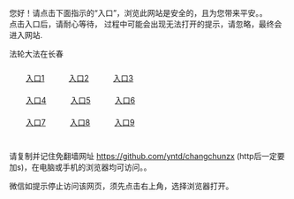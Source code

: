 您好！请点击下面指示的“入口”，浏览此网站是安全的，且为您带来平安。。 <br/>
点击入口后，请耐心等待， 过程中可能会出现无法打开的提示，请忽略，最终会进入网站. </br>

法轮大法在长春<br/>
<div style="padding:10px"><a style="margin:20px" target="_blank" href="https://dl3wukrt9i33.cloudfront.net/2Qpsp?muqcoxp" id="ccLink1" rel="nofollow">入口1</a> <a target="_blank" style="margin:20px" href="https://d2bqwx5nkrk7b9.cloudfront.net/2Qpsp?jtzbzynx" id="ccLink2" rel="nofollow">入口2</a> <a style="margin:20px" target="_blank" href="https://d1yjmq1oq5axsh.cloudfront.net/2Qpsp?wlstamdl" id="ccLink3" rel="nofollow">入口3</a></div>

<div style="padding:10px" ><a style="margin:20px" target="_blank" href="https://dl3wukrt9i33.cloudfront.net/2Qpsp?muqcoxp" id="ccLink4" rel="nofollow">入口4</a> <a style="margin:20px" href="https://d2bqwx5nkrk7b9.cloudfront.net/2Qpsp?jtzbzynx" target="_blank" id="ccLink5" rel="nofollow">入口5</a> <a style="margin:20px" href="https://d1yjmq1oq5axsh.cloudfront.net/2Qpsp?wlstamdl" target="_blank" id="ccLink6" rel="nofollow">入口6</a></div>

<div style="padding:10px"><a style="margin:20px" target="_blank" href="https://dl3wukrt9i33.cloudfront.net/2Qpsp?muqcoxp" id="ccLink7" rel="nofollow">入口7</a> <a style="margin:20px" href="https://d2bqwx5nkrk7b9.cloudfront.net/2Qpsp?jtzbzynx" target="_blank" id="ccLink8" rel="nofollow">入口8</a> <a style="margin:20px" target="_blank" href="https://d1yjmq1oq5axsh.cloudfront.net/2Qpsp?wlstamdl" id="ccLink9" rel="nofollow">入口9</a></div>

<br/>



请复制并记住免翻墙网址 https://github.com/yntd/changchunzx (http后一定要加s)，在电脑或手机的浏览器均可访问。。<br/>

微信如提示停止访问该网页，须先点击右上角，选择浏览器打开。
